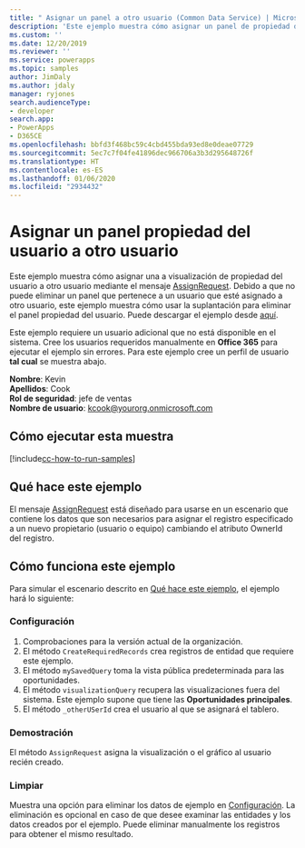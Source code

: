 ```yaml
---
title: " Asignar un panel a otro usuario (Common Data Service) | MicrosoftDocs"
description: 'Este ejemplo muestra cómo asignar un panel de propiedad del usuario a otro usuario '
ms.custom: ''
ms.date: 12/20/2019
ms.reviewer: ''
ms.service: powerapps
ms.topic: samples
author: JimDaly
ms.author: jdaly
manager: ryjones
search.audienceType:
- developer
search.app:
- PowerApps
- D365CE
ms.openlocfilehash: bbfd3f468bc59c4cbd455bda93ed8e0deae07729
ms.sourcegitcommit: 5ec7c7f04fe41896dec966706a3b3d295648726f
ms.translationtype: HT
ms.contentlocale: es-ES
ms.lasthandoff: 01/06/2020
ms.locfileid: "2934432"
---
```

# <a name="assign-a-user-owned-dashboard-to-another-user"></a>Asignar un panel propiedad del usuario a otro usuario

Este ejemplo muestra cómo asignar una a visualización de propiedad del usuario a otro usuario mediante el mensaje [AssignRequest](https://docs.microsoft.com/dotnet/api/microsoft.crm.sdk.messages.assignrequest?view=dynamics-general-ce-9). Debido a que no puede eliminar un panel que pertenece a un usuario que esté asignado a otro usuario, este ejemplo muestra cómo usar la suplantación para eliminar el panel propiedad del usuario. Puede descargar el ejemplo desde [aquí](https://github.com/microsoft/PowerApps-Samples/tree/master/cds/orgsvc/C%23/AssignUserOwnedDashboardToAnother).

Este ejemplo requiere un usuario adicional que no está disponible en el sistema. Cree los usuarios requeridos manualmente en **Office 365** para ejecutar el ejemplo sin errores. Para este ejemplo cree un perfil de usuario **tal cual** se muestra abajo. 

**Nombre**: Kevin<br/>
**Apellidos**: Cook<br/>
**Rol de seguridad**: jefe de ventas<br/>
**Nombre de usuario**: kcook@yourorg.onmicrosoft.com<br/>

## <a name="how-to-run-this-sample"></a>Cómo ejecutar esta muestra

[!include[cc-how-to-run-samples](../../includes/cc-how-to-run-samples.md)]

## <a name="what-this-sample-does"></a>Qué hace este ejemplo

El mensaje [AssignRequest](https://docs.microsoft.com/dotnet/api/microsoft.crm.sdk.messages.assignrequest?view=dynamics-general-ce-9) está diseñado para usarse en un escenario que contiene los datos que son necesarios para asignar el registro especificado a un nuevo propietario (usuario o equipo) cambiando el atributo OwnerId del registro.

## <a name="how-this-sample-works"></a>Cómo funciona este ejemplo

Para simular el escenario descrito en [Qué hace este ejemplo](#what-this-sample-does), el ejemplo hará lo siguiente:

### <a name="setup"></a>Configuración

1. Comprobaciones para la versión actual de la organización.
2. El método `CreateRequiredRecords` crea registros de entidad que requiere este ejemplo.
3. El método `mySavedQuery` toma la vista pública predeterminada para las oportunidades.
4. El método `visualizationQuery` recupera las visualizaciones fuera del sistema. Este ejemplo supone que tiene las **Oportunidades principales**. 
5. El método `_otherUSerId` crea el usuario al que se asignará el tablero.

### <a name="demonstrate"></a>Demostración

El método `AssignRequest` asigna la visualización o el gráfico al usuario recién creado.

### <a name="clean-up"></a>Limpiar

Muestra una opción para eliminar los datos de ejemplo en [Configuración](#setup). La eliminación es opcional en caso de que desee examinar las entidades y los datos creados por el ejemplo. Puede eliminar manualmente los registros para obtener el mismo resultado.